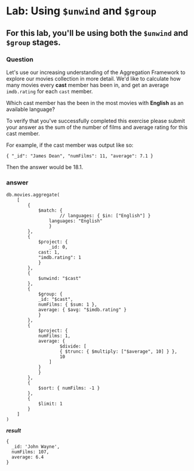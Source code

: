# Lab: Using ``$unwind`` and ``$group``

## For this lab, you'll be using both the ``$unwind`` and ``$group`` stages.

### Question

Let's use our increasing understanding of the Aggregation Framework to explore our
movies collection in more detail. We'd like to calculate how many movies every
**cast** member has been in, and get an average ``imdb.rating`` for each
``cast`` member.

Which cast member has the been in the most movies with **English** as an available language?

To verify that you've successfully completed this exercise please submit your answer as the sum of the number of films and average rating for this cast member.

For example, if the cast member was output like so:

    { "_id": "James Dean", "numFilms": 11, "average": 7.1 }
Then the answer would be 18.1.

### answer
```
db.movies.aggregate(
    [
        {
            $match: {
                    // languages: { $in: ["English"] }
                languages: "English"
                }
        },
        {
            $project: {
                _id: 0,
            cast: 1,
            "imdb.rating": 1
            }
        },
        {
            $unwind: "$cast"
        },
        {
            $group: {
            _id: "$cast",
            numFilms: { $sum: 1 },
            average: { $avg: "$imdb.rating" }
            }
        },
        {
            $project: {
            numFilms: 1,
            average: {
                    $divide: [
                    { $trunc: { $multiply: ["$average", 10] } },
                    10
                ]   
            }
            }
        },
        {
            $sort: { numFilms: -1 }
        },
        {
            $limit: 1
        }
    ]
)
```

***result***
```
{
  _id: 'John Wayne',
  numFilms: 107,
  average: 6.4
}
```